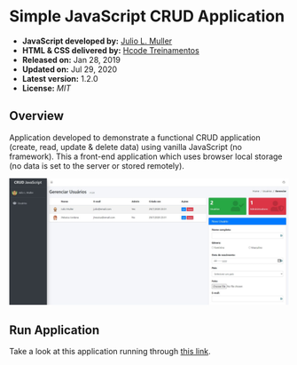 
# Simple JavaScript CRUD Application

- **JavaScript developed by:** [Julio L. Muller](https://github.com/juliolmuller)
- **HTML & CSS delivered by:** [Hcode Treinamentos](https://www.hcode.com.br)
- **Released on:** Jan 28, 2019
- **Updated on:** Jul 29, 2020
- **Latest version:** 1.2.0
- **License:** *MIT*

## Overview

Application developed to demonstrate a functional CRUD application (create, read, update & delete data) using vanilla JavaScript (no framework). This a front-end application which uses browser local storage (no data is set to the server or stored remotely).

![Application Overview](./app-overview.jpg)

## Run Application

Take a look at this application running through [this link](https://juliolmuller.github.io/crud-javascript).
